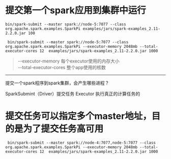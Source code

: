 # 提交第一个spark应用到集群中运行
```
bin/spark-submit --master spark://node-5:7077 --class org.apache.spark.examples.SparkPi examples/jars/spark-examples_2.11-2.2.0.jar 100
```


```
 bin/spark-submit --master spark://node-5:7077 --class org.apache.spark.examples.SparkPi --executor-memory 2048mb --total-executor-cores 12  examples/jars/spark-examples_2.11-2.2.0.jar 1000
```

>--executor-memory 每个executor使用的内存大小  
--total-executor-cores 整个app使用的核数

-----------------------------

提交一个spark程序到spark集群，会产生哪些进程？

SparkSubmint（Driver）提交任务
Executor 执行真正的计算任务的

# 提交任务可以指定多个master地址，目的是为了提交任务高可用

```
 bin/spark-submit --master spark://node-4:7077,node-5:7077 --class org.apache.spark.examples.SparkPi --executor-memory 2048mb --total-executor-cores 12  examples/jars/spark-examples_2.11-2.2.0.jar 1000
```